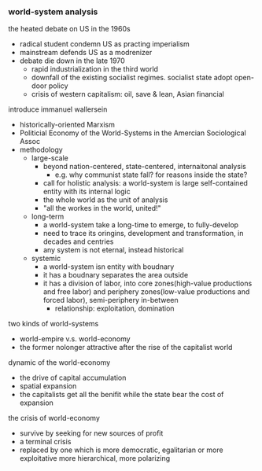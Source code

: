 ### world-system analysis

the heated debate on US in the 1960s
- radical student condemn US as practing imperialism
- mainstream defends US as a modrenizer
- debate die down in the late 1970
    - rapid industrialization in the third world
    - downfall of the existing socialist regimes. socialist state adopt open-door policy
    - crisis of western capitalism: oil, save & lean, Asian financial

introduce immanuel wallersein
- historically-oriented Marxism
- Politicial Economy of the World-Systems in the Amercian Sociological Assoc
- methodology
    - large-scale
        - beyond nation-centered, state-centered, internaitonal analysis
            - e.g. why communist state fall? for reasons inside the state?
        - call for holistic analysis: a world-system is large self-contained entity with its internal logic
        - the whole world as the unit of analysis
        - "all the workes in the world, united!"
    - long-term
        - a world-system take a long-time to emerge, to fully-develop
        - need to trace its oringins, development and transformation, in decades and centries
        - any system is not eternal, instead historical
    - systemic
        - a world-system isn entity with boudnary
        - it has a boudnary separates the area outside
        - it has a division of labor, into core zones(high-value productions and free labor) and periphery zones(low-value productions and forced labor), semi-periphery in-between
            - relationship: exploitation, domination

two kinds of world-systems
- world-empire v.s. world-economy
- the former nolonger attractive after the rise of the capitalist world

dynamic of the world-economy
- the drive of capital accumulation
- spatial expansion
- the capitalists get all the benifit while the state bear the cost of expansion

the crisis of world-economy
- survive by seeking for new sources of profit
- a terminal crisis
- replaced by one which is more democratic, egalitarian or more exploitative more hierarchical, more polarizing
